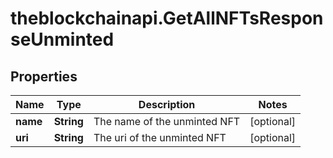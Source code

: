 # theblockchainapi.GetAllNFTsResponseUnminted

## Properties

Name | Type | Description | Notes
------------ | ------------- | ------------- | -------------
**name** | **String** | The name of the unminted NFT | [optional] 
**uri** | **String** | The uri of the unminted NFT | [optional] 


